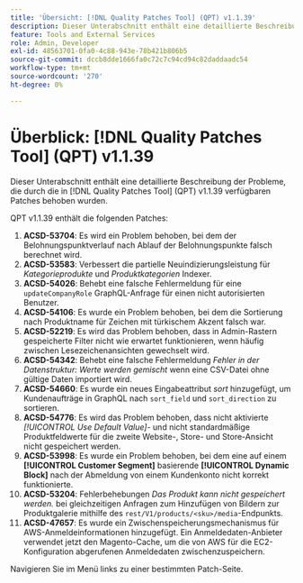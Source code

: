 ```yaml
---
title: 'Übersicht: [!DNL Quality Patches Tool] (QPT) v1.1.39'
description: Dieser Unterabschnitt enthält eine detaillierte Beschreibung der Probleme, die durch die in Version 1.1.39  [!DNL Quality Patches Tool]  Patches behoben wurden.
feature: Tools and External Services
role: Admin, Developer
exl-id: 48563701-0fa0-4c88-943e-78b421b806b5
source-git-commit: dccb8dde1666fa0c72c7c94cd94c82daddaadc54
workflow-type: tm+mt
source-wordcount: '270'
ht-degree: 0%

---
```


# Überblick: [!DNL Quality Patches Tool] (QPT) v1.1.39

Dieser Unterabschnitt enthält eine detaillierte Beschreibung der Probleme, die durch die in [!DNL Quality Patches Tool] (QPT) v1.1.39 verfügbaren Patches behoben wurden.

QPT v1.1.39 enthält die folgenden Patches:

1. **ACSD-53704**: Es wird ein Problem behoben, bei dem der Belohnungspunktverlauf nach Ablauf der Belohnungspunkte falsch berechnet wird.
1. **ACSD-53583**: Verbessert die partielle Neuindizierungsleistung für *Kategorieprodukte* und *Produktkategorien* Indexer.
1. **ACSD-54026**: Behebt eine falsche Fehlermeldung für eine `updateCompanyRole` GraphQL-Anfrage für einen nicht autorisierten Benutzer.
1. **ACSD-54106**: Es wurde ein Problem behoben, bei dem die Sortierung nach Produktname für Zeichen mit türkischem Akzent falsch war.
1. **ACSD-52219**: Es wird das Problem behoben, dass in Admin-Rastern gespeicherte Filter nicht wie erwartet funktionieren, wenn häufig zwischen Lesezeichenansichten gewechselt wird.
1. **ACSD-54342**: Behebt eine falsche Fehlermeldung *Fehler in der Datenstruktur: Werte werden gemischt* wenn eine CSV-Datei ohne gültige Daten importiert wird.
1. **ACSD-54660**: Es wurde ein neues Eingabeattribut *sort* hinzugefügt, um Kundenaufträge in GraphQL nach `sort_field` und `sort_direction` zu sortieren.
1. **ACSD-54776**: Es wird das Problem behoben, dass nicht aktivierte *[!UICONTROL Use Default Value]*- und nicht standardmäßige Produktfeldwerte für die zweite Website-, Store- und Store-Ansicht nicht gespeichert werden.
1. **ACSD-53998**: Es wurde ein Problem behoben, bei dem eine auf einem **[!UICONTROL Customer Segment]** basierende **[!UICONTROL Dynamic Block]** nach der Abmeldung von einem Kundenkonto nicht korrekt funktionierte.
1. **ACSD-53204**: Fehlerbehebungen *Das Produkt kann nicht gespeichert werden.* bei gleichzeitigen Anfragen zum Hinzufügen von Bildern zur Produktgalerie mithilfe des `rest/V1/products/<sku>/media`-Endpunkts.
1. **ACSD-47657**: Es wurde ein Zwischenspeicherungsmechanismus für AWS-Anmeldeinformationen hinzugefügt. Ein Anmeldedaten-Anbieter verwendet jetzt den Magento-Cache, um die von AWS für die EC2-Konfiguration abgerufenen Anmeldedaten zwischenzuspeichern.

Navigieren Sie im Menü links zu einer bestimmten Patch-Seite.
